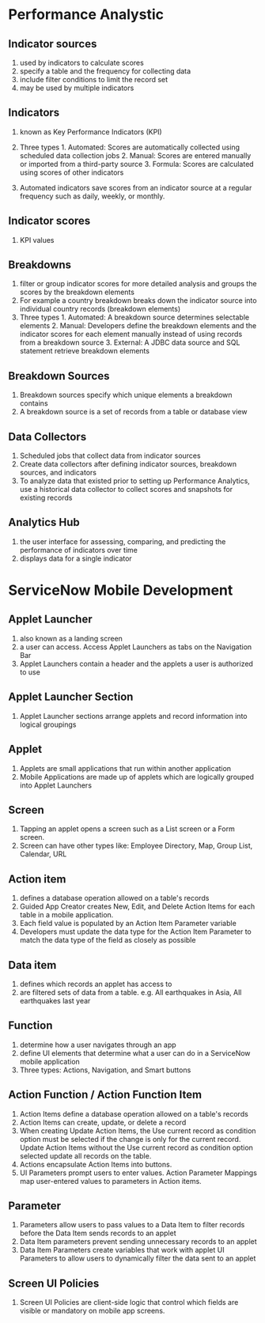 # Performance Analystic

## Indicator sources   
  1. used by indicators to calculate scores
  2. specify a table and the frequency for collecting data
  3. include filter conditions to limit the record set
  4. may be used by multiple indicators

## Indicators
  1. known as Key Performance Indicators (KPI)
  2. Three types
    1. Automated: Scores are automatically collected using scheduled data collection jobs
    2. Manual: Scores are entered manually or imported from a third-party source
    3. Formula: Scores are calculated using scores of other indicators

  3. Automated indicators save scores from an indicator source at a regular frequency such as daily, weekly, or monthly.

## Indicator scores 
  1. KPI values

## Breakdowns
  1. filter or group indicator scores for more detailed analysis and groups the scores by the breakdown elements
  2. For example a country breakdown breaks down the indicator source into individual country records (breakdown elements)
  3. Three types
    1. Automated: A breakdown source determines selectable elements
    2. Manual: Developers define the breakdown elements and the indicator scores for each element manually instead of using records from a breakdown source
    3. External: A JDBC data source and SQL statement retrieve breakdown elements

## Breakdown Sources
  1. Breakdown sources specify which unique elements a breakdown contains
  2. A breakdown source is a set of records from a table or database view

## Data Collectors
  1. Scheduled jobs that collect data from indicator sources
  2. Create data collectors after defining indicator sources, breakdown sources, and indicators
  3. To analyze data that existed prior to setting up Performance Analytics, use a historical data collector to collect scores and snapshots for existing records


## Analytics Hub 
  1. the user interface for assessing, comparing, and predicting the performance of indicators over time
  2. displays data for a single indicator



# ServiceNow Mobile Development
## Applet Launcher
  1. also known as a landing screen
  2. a user can access. Access Applet Launchers as tabs on the Navigation Bar
  3. Applet Launchers contain a header and the applets a user is authorized to use

## Applet Launcher Section
  1. Applet Launcher sections arrange applets and record information into logical groupings


## Applet
  1. Applets are small applications that run within another application
  2. Mobile Applications are made up of applets which are logically grouped into Applet Launchers

## Screen
  1. Tapping an applet opens a screen such as a List screen or a Form screen.
  2. Screen can have other types like: Employee Directory, Map, Group List, Calendar, URL

## Action item
  1. defines a database operation allowed on a table's records
  2. Guided App Creator creates New, Edit, and Delete Action Items for each table in a mobile application.
  3. Each field value is populated by an Action Item Parameter variable
  4. Developers must update the data type for the Action Item Parameter to match the data type of the field as closely as possible

## Data item
  1. defines which records an applet has access to
  2. are filtered sets of data from a table. e.g. All earthquakes in Asia, All earthquakes last year

## Function
  1. determine how a user navigates through an app
  2. define UI elements that determine what a user can do in a ServiceNow mobile application
  3. Three types: Actions, Navigation, and Smart buttons

## Action Function / Action Function Item
  1. Action Items define a database operation allowed on a table's records
  2. Action Items can create, update, or delete a record
  3. When creating Update Action Items, the Use current record as condition option must be selected if the change is only for the current record. Update Action Items without the Use current record as condition option selected update all records on the table.
  4. Actions encapsulate Action Items into buttons.
  5. UI Parameters prompt users to enter values. Action Parameter Mappings map user-entered values to parameters in Action items.


## Parameter
  1. Parameters allow users to pass values to a Data Item to filter records before the Data Item sends records to an applet
  2. Data Item parameters prevent sending unnecessary records to an applet
  3. Data Item Parameters create variables that work with applet UI Parameters to allow users to dynamically filter the data sent to an applet


## Screen UI Policies
  1. Screen UI Policies are client-side logic that control which fields are visible or mandatory on mobile app screens.